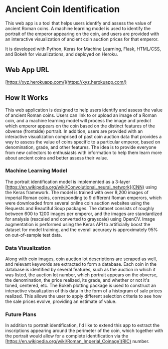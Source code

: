 # Ancient Coin Identification

This web app is a tool that helps users identify and assess the value of ancient Roman coins. A machine learning model is used to identify the portrait of the emperor appearing on the coin, and users are provided with an interactive visualization of ancient coin auction prices for that emperor.

It is developed with Python, Keras for Machine Learning, Flask, HTML/CSS, and Bokeh for visualizations, and deployed on Heroku.

## Web App URL
[https://xyz.herokuapp.com/](https://xyz.herokuapp.com/)

## How It Works
This web application is designed to help users identify and assess the value of ancient Roman coins. Users can link to or upload an image of a Roman coin, and a machine learning model will process the image and predict which emperor appears on the coin based on the distinct features of the obverse (frontside) portrait. In addition, users are provided with an interactive visualization comprised of past coin auction data that provides a way to assess the value of coins specific to a particular emperor, based on denomination, grade, and other features. The idea is to provide everyone from new collectors to enthusiasts with information to help them learn more about ancient coins and better assess their value.

### Machine Learning Model
The portrait identification model is implemented as a 3-layer [https://en.wikipedia.org/wiki/Convolutional_neural_network](CNN) using the Keras framework. The model is trained with over 8,200 images of imperial Roman coins, corresponding to 9 different Roman emperors, which were downloaded from several online coin auction websites using the Requests and Beautiful Soup packages. The dataset consists of roughly between 600 to 1200 images per emperor, and the images are standardized for analysis (rescaled and converted to grayscale) using OpenCV. Image augmentation is performed using the Keras API to artificially boost the dataset for model training, and the overall accuracy is approximately 95% on out-of-sample test data.

### Data Visualization
Along with coin images, coin auction lot descriptions are scraped as well, and relevant keywords are extracted to form a database. Each coin in the database is identified by several features, such as the auction in which it was listed, the auction lot number, which portrait appears on the obverse, the denomination, the price realized, its grade, and whether or not it's toned, centered, etc. The Bokeh plotting package is used to construct an interactive visualization of this data in the form of a histogram of sale prices realized. This allows the user to apply different selection criteria to see how the sale prices evolve, providing an estimate of value.

### Future Plans
In addition to portrait identification, I'd like to extend this app to extract the inscriptions appearing around the perimeter of the coin, which together with the portrait would allow for a complete identification via the [https://en.wikipedia.org/wiki/Roman_Imperial_Coinage](RIC) number.